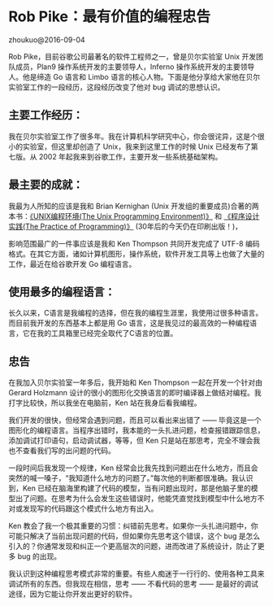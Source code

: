 # Rob Pike：最有价值的编程忠告

zhoukuo@2016-09-04

Rob Pike，目前谷歌公司最著名的软件工程师之一，曾是贝尔实验室 Unix 开发团队成员，Plan9 操作系统开发的主要领导人，Inferno 操作系统开发的主要领导人。他是缔造 Go 语言和 Limbo 语言的核心人物。下面是他分享给大家他在贝尔实验室工作的一段经历，这段经历改变了他对 bug 调试的思想认识。<!--more-->

## 主要工作经历：
我在贝尔实验室工作了很多年。我在计算机科学研究中心，你会很诧异，这是个很小的实验室，但这里却创造了 Unix，我来到这里工作的时候 Unix 已经发布了第七版。从 2002 年起我来到谷歌工作，主要开发一些系统基础架构。

## 最主要的成就：
我最为人所知的应该是我和 Brian Kernighan (Unix 开发组的重要成员)合著的两本书：[《UNIX编程环境(The Unix Programming Environment)》](https://book.douban.com/subject/1033144/) 和 [《程序设计实践(The Practice of Programming)》](https://book.douban.com/subject/1173548/) (30年后的今天仍在印刷出版！)，

影响范围最广的一件事应该是我和 Ken Thompson 共同开发完成了 UTF-8 编码格式。在其它方面，诸如计算机图形，操作系统，软件开发工具等上也做了大量的工作，最近在给谷歌开发 Go 编程语言。

## 使用最多的编程语言：
长久以来，C语言是我编程的选择，但在我的编程生涯里，我使用过很多种语言。而目前我开发的东西基本上都是用 Go 语言，这是我见过的最高效的一种编程语言，它在我的工具箱里已经完全取代了C语言的位置。

## 忠告
在我加入贝尔实验室一年多后，我开始和 Ken Thompson 一起在开发一个针对由 Gerard Holzmann 设计的很小的图形化交换语言的即时编译器上做结对编程。我打字比较快，所以我坐在电脑前，Ken 站在我身后看我编程。

我们开发的很快，但经常会遇到问题，而且可以看出来出错了 —— 毕竟这是一个图形化的编程语言。当程序出错时，我本能的一头扎进问题，检查报错跟踪信息，添加调试打印语句，启动调试器，等等，但 Ken 只是站在那思考，完全不理会我也不查看我们写的出问题的代码。

一段时间后我发现一个规律，Ken 经常会比我先找到问题出在什么地方，而且会突然的喊一嗓子，“我知道什么地方的问题了。”每次他的判断都很准确。我认识到，Ken 已经在脑海里构建了代码的模型，当有问题出现时，那是他脑子里的模型出了问题。在思考为什么会发生这些错误时，他能凭直觉找到模型中什么地方不对或发现写的代码跟这个模式什么地方有出入。

Ken 教会了我一个极其重要的习惯：纠错前先思考。如果你一头扎进问题中，你可能只解决了当前出现问题的代码，但如果你先思考这个错误，这个 bug 是怎么引入的？你通常发现和纠正一个更高层次的问题，进而改进了系统设计，防止了更多 bug 的出现。

我认识到这种编程思考模式非常的重要。有些人痴迷于一行行的、使用各种工具来调试所有的东西。但我现在相信，思考 —— 不看代码的思考 —— 是最好的调试途径，因为它能让你开发出更好的软件。